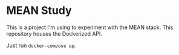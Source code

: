 # MEAN Study

This is a project I'm using to experiment with the MEAN stack. This repository houses the Dockerized API.

Just run `docker-compose up`.